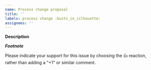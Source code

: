 ```yaml
---
name: Process change proposal
title: ''
labels: process change :busts_in_silhouette:
assignees: ''
---
```


**Description**

<!-- please describe the proposed process change here -->

***Footnote***

Please indicate your support for this issue by choosing the :+1: reaction, rather than adding a "+1" or similar comment.
